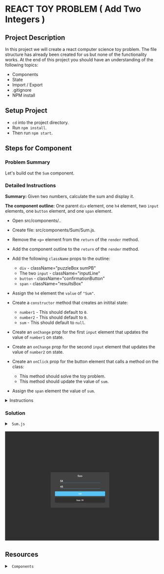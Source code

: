 # REACT TOY PROBLEM ( Add Two Integers )

## Project Description

In this project we will create a react computer science toy problem. The file structure has already been created for us but none of the functionality works. At the end of this project you should have an understanding of the following topics:

* Components
* State
* Import / Export
* .gitignore
* NPM install

## Setup Project

* `cd` into the project directory.
* Run `npm install`.
* Then run `npm start`.

## Steps for Component

### Problem Summary

Let's build out the `Sum` component.

### Detailed Instructions

<b>Summary:</b> Given two numbers, calculate the sum and display it.

<b>The component outline:</b> One parent `div` element, one `h4` element, two `input` elements, one `button` element, and one `span` element.

* Open src/components/..

* Create file: src/components/Sum/Sum.js.

* Remove the `<p>` element from the `return` of the `render` method.

* Add the component outline to the `return` of the `render` method.

* Add the following `className` props to the outline:
  * `div` - className="puzzleBox sumPB"
  * The two `input` - className="inputLine"
  * `button` - className="confirmationButton"
  * `span` - className="resultsBox"

* Assign the `h4` element the `value` of `"Sum"`.

* Create a `constructor` method that creates an initital state:
  * `number1` - This should default to `0`.
  * `number2` - This should default to `0`.
  * `sum` - This should default to `null`.

* Create an `onChange` prop for the first `input` element that updates the value of `number1` on state.

* Create an `onChange` prop for the second `input` element that updates the value of `number2` on state.

* Create an `onClick` prop for the button element that calls a method on the class:
  * This method should solve the toy problem.
  * This method should update the value of `sum`.

* Assign the `span` element the value of `sum`.

<details>

<summary> Instructions </summary>

<br />

Start by rendering our component's outline

```js
  render() {
    return (
      <main className="sum_box">
        <h4> Sum </h4>
        <input className="input_1" type="number"/>
        <input className="input_1" type="number"/>
        <button className="add_button"> Add </button>
        <span className="results"></span>
      </main>
    )
  }
```

Now that we have a rough draft of everything our component will need, let's start filling in the functionality. We will use state to keep track of two numbers the user gives us and the sum of those two numbers.

```js
  constructor() {
    super();

    this.state = {
      number1: 0,
      number2: 0,
      sum: null
    }
  }
```

Next, let's update our `span` element to display `sum`.

```js
  render() {
    return (
      <main className="sum_box">
        <h4> Sum </h4>
        <input className="input_1" type="number"/>
        <input className="input_1" type="number"/>
        <button className="add_button"> Add </button>
        <span className="results"> Sum: {this.state.sum} </span>
      </main>
    )
  }
```

Next, let's update our `input` elements to handle user input

```js
  updateNumber_1(val) {
    this.setState({ number1: parseInt(val, 10) });
  }

  updateNumber_2(val) {
    this.setState({ number2: parseInt(val, 10) });
  }

  render() {
    return (
      <main className="sum_box box_sum">
        <h4> Sum </h4>
        <input className="input_1" type="number" onChange={ (e) => this.updateNumber_1(e.target.value) }/>
        <input className="input_1" type="number" onChange={ (e) => this.updateNumber_2(e.target.value) }/>
        <button className="add_button"> Add </button>
        <span className="results"> Sum: {this.state.sum} </span>
      </main>
    )
  }
```

Finally, let's update our `button` element to update the value of `sum`.

```js
  add(num1, num2) {

  }

  render() {
    return (
      <main className="sum_box">
        <h4> Sum </h4>
        <input className="input_1" type="number" onChange={ (e) => this.updateNumber_1(e.target.value) }/>
        <input className="input_1" type="number" onChange={ (e) => this.updateNumber_2(e.target.value) }/>
        <button className="add_button" onClick={ () => this.add(this.state.number1, this.state.number2) }> Add </button>
        <span className="results"> Sum: {this.state.sum} </span>
      </main>
    )
  }
```

Solve the toy problem how you see fit.
</details>

### Solution

<details>

<summary> <code> Sum.js </code> </summary>

<br />

```js
import React, { Component } from 'react';

export default class Sum extends Component {

  constructor() {
    super();

    this.state = {
      number1: 0,
      number2: 0,
      sum: null
    }
  }

  updateNumber_1(val) {
    this.setState({ number1: parseInt(val, 10) });
  }

  updateNumber_2(val) {
    this.setState({ number2: parseInt(val, 10) });
  }

  add(num1, num2) {
    this.setState({ sum: num1 + num2 });
  }

  render() {
    return (
      <main className="sum_box">
        <h4> Sum </h4>
        <input className="input_1" type="number" onChange={ (e) => this.updateNumber_1(e.target.value) }/>
        <input className="input_1" type="number" onChange={ (e) => this.updateNumber_2(e.target.value) }/>
        <button className="add_button" onClick={ () => this.add(this.state.number1, this.state.number2) }> 
          Add
        </button>
        <span className="results"> Sum: {this.state.sum} </span>
      </main>
    )
  }
}
```

</details>

<br />

<!-- PLACE MY OWN IMAGE IN HERE OF RESULT -->
<img src="./public/images/Final_Sum.png" />

## Resources

<details>

<summary> <code> Components </code> </summary>

```js
// A typical React component is comprised of several pieces outlined below

// Import statements allow us to import JavaScript from external modules
// or our own files contained in our project
import React, { Component } from 'react';


// React uses es6 Classes for it's components.
// We extend from the `Component` module to get access to the `render` method
class MyComponent extends Component {
  
  // The constructor is where we declare our state and other information
  constructor() {
    super();
  
    // this.state is an object that houses local data our component cares about
    this.state = {
      name: 'Steven'
    };
  }

  // render will return JSX (HTML-like syntax). This is what's rendered to the screen
  render() {

    // JSX uses HTML-like syntax to create our component content
    // It uses single curly braces `{}` to inject JavaScript into our HTML
    return <h1 onClick={() => alert('Clicked!')}>Hello, {this.state.name}!</h1>
  }
}

// export allows our component to be `import`ed into another file
export default MyComponent;
```

* [JSX](https://reactjs.org/docs/introducing-jsx.html)

</details>

